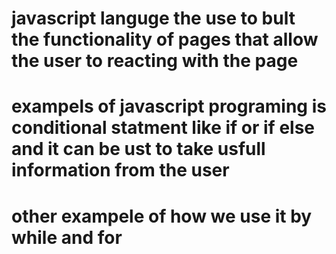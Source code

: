 # javascript languge the use to bult the functionality of pages that allow the user to reacting with the page 

# exampels of javascript programing is conditional statment like if or if else and it can be ust to take usfull information from the user 

# other exampele of how we use it by   while and for 